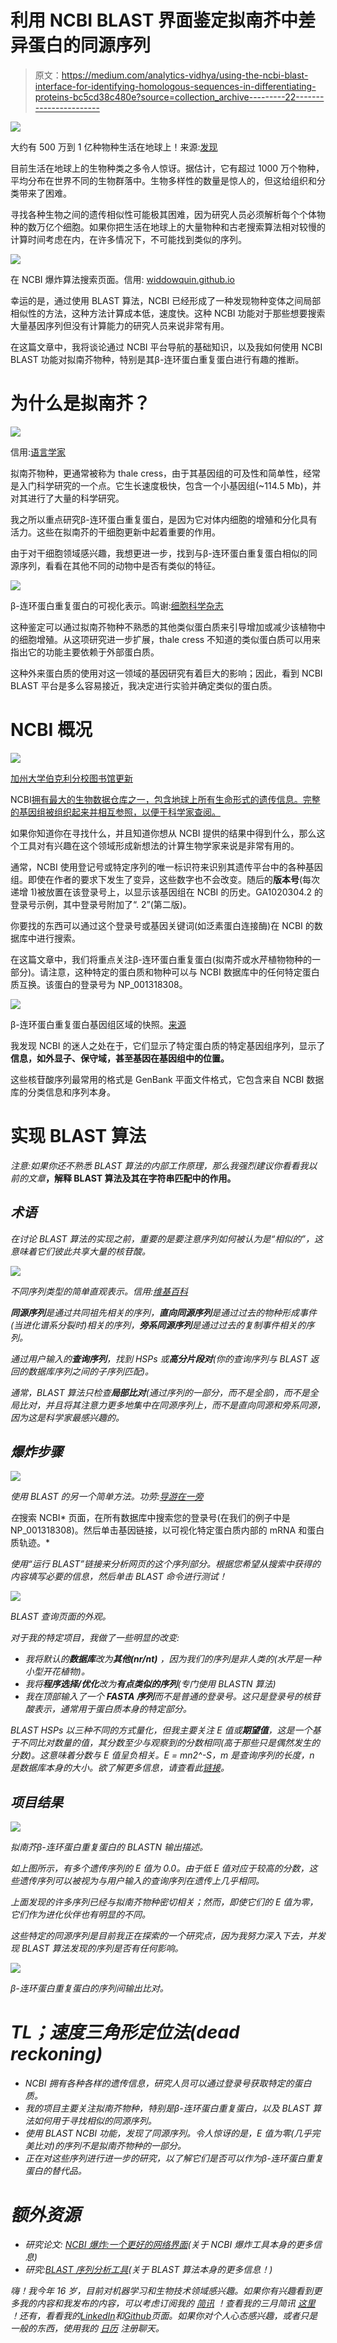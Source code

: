 # 利用 NCBI BLAST 界面鉴定拟南芥中差异蛋白的同源序列

> 原文：<https://medium.com/analytics-vidhya/using-the-ncbi-blast-interface-for-identifying-homologous-sequences-in-differentiating-proteins-bc5cd38c480e?source=collection_archive---------22----------------------->

![](img/286210b7b5780232ce8dd99a39533f60.png)

大约有 500 万到 1 亿种物种生活在地球上！来源:[发现](https://www.google.com/url?sa=i&url=https%3A%2F%2Fwww.discovery.com%2Fscience%2FEarth-Perfect-Place-for-Life&psig=AOvVaw2u8suEP_lMUEenVs1addM_&ust=1618276140449000&source=images&cd=vfe&ved=0CA0QjhxqFwoTCICYsN_C9-8CFQAAAAAdAAAAABAE)

目前生活在地球上的生物种类之多令人惊讶。据估计，它有超过 1000 万个物种，平均分布在世界不同的生物群落中。生物多样性的数量是惊人的，但这给组织和分类带来了困难。

寻找各种生物之间的遗传相似性可能极其困难，因为研究人员必须解析每个个体物种的数万亿个细胞。如果你把生活在地球上的大量物种和古老搜索算法相对较慢的计算时间考虑在内，在许多情况下，不可能找到类似的序列。

![](img/f4a81d36dbc28cd45b259938e1e314a5.png)

在 NCBI 爆炸算法搜索页面。信用: [widdowquin.github.io](https://www.google.com/url?sa=i&url=https%3A%2F%2Fwiddowquinn.github.io%2F2018-03-06-ibioic%2F02-sequence_databases%2F01-blast_at_NCBI_website.html&psig=AOvVaw2qDeekVVwUFscVBdmjvYyK&ust=1618276287446000&source=images&cd=vfe&ved=0CA0QjhxqFwoTCJCm5YzD9-8CFQAAAAAdAAAAABAO)

幸运的是，通过使用 BLAST 算法，NCBI 已经形成了一种发现物种变体之间局部相似性的方法，这种方法计算成本低，速度快。这种 NCBI 功能对于那些想要搜索大量基因序列但没有计算能力的研究人员来说非常有用。

在这篇文章中，我将谈论通过 NCBI 平台导航的基础知识，以及我如何使用 NCBI BLAST 功能对拟南芥物种，特别是其β-连环蛋白重复蛋白进行有趣的推断。

# 为什么是拟南芥？

![](img/5fb345ac1af79399e1b9d0355ee0099c.png)

信用:[语言学家](https://www.google.com/url?sa=i&url=https%3A%2F%2Fwww.inaturalist.org%2Fguide_taxa%2F495156&psig=AOvVaw2nJxmFLlLn3ewHcRw3m3j3&ust=1618276391931000&source=images&cd=vfe&ved=0CA0QjhxqFwoTCLDN7cDD9-8CFQAAAAAdAAAAABAD)

拟南芥物种，更通常被称为 thale cress，由于其基因组的可及性和简单性，经常是入门科学研究的一个点。它生长速度极快，包含一个小基因组(~114.5 Mb)，并对其进行了大量的科学研究。

我之所以重点研究β-连环蛋白重复蛋白，是因为它对体内细胞的增殖和分化具有活力。这些在拟南芥的干细胞更新中起着重要的作用。

由于对干细胞领域感兴趣，我想更进一步，找到与β-连环蛋白重复蛋白相似的同源序列，看看在其他不同的动物中是否有类似的特征。

![](img/477ac83f204a663276558c232aadef3e.png)

β-连环蛋白重复蛋白的可视化表示。鸣谢:[细胞科学杂志](https://www.google.com/url?sa=i&url=https%3A%2F%2Fjcs.biologists.org%2Fcontent%2F120%2F19%2F3337&psig=AOvVaw2uB8tsx6IaQLw5RrUEHmau&ust=1618276502472000&source=images&cd=vfe&ved=0CAMQjB1qFwoTCLCr9_jD9-8CFQAAAAAdAAAAABAa)

这种鉴定可以通过拟南芥物种不熟悉的其他类似蛋白质来引导增加或减少该植物中的细胞增殖。从这项研究进一步扩展，thale cress 不知道的类似蛋白质可以用来指出它的功能主要依赖于外部蛋白质。

这种外来蛋白质的使用对这一领域的基因研究有着巨大的影响；因此，看到 NCBI BLAST 平台是多么容易接近，我决定进行实验并确定类似的蛋白质。

# NCBI 概况

![](img/445d46538e63f12c307a002ecefd36fc.png)

[加州大学伯克利分校图书馆更新](https://www.google.com/url?sa=i&url=https%3A%2F%2Fupdate.lib.berkeley.edu%2F2016%2F01%2F22%2Fncbi-bioinformatics-tools-an-introduction-4%2F&psig=AOvVaw2hGDammPKo4rXCNgLS6yx9&ust=1618276564320000&source=images&cd=vfe&ved=0CAMQjB1qFwoTCMDHh5XE9-8CFQAAAAAdAAAAABAD)

NCBI[拥有最大的生物数据仓库之一，包含地球上所有生命形式的遗传信息。完整的基因组被组织起来并相互参照，以便于科学家查阅。](http://www.ncbi.nlm.nih.gov/)

如果你知道你在寻找什么，并且知道你想从 NCBI 提供的结果中得到什么，那么这个工具对有兴趣在这个领域形成新想法的计算生物学家来说是非常有用的。

通常，NCBI 使用登记号或特定序列的唯一标识符来识别其遗传平台中的各种基因组。即使在作者的要求下发生了变异，这些数字也不会改变。随后的**版本号**(每次递增 1)被放置在该登录号上，以显示该基因组在 NCBI 的历史。GA1020304.2 的登录号示例，其中登录号附加了“. 2”(第二版)。

你要找的东西可以通过这个登录号或基因关键词(如泛素蛋白连接酶)在 NCBI 的数据库中进行搜索。

在这篇文章中，我们将重点关注β-连环蛋白重复蛋白(拟南芥或水芹植物物种的一部分)。请注意，这种特定的蛋白质和物种可以与 NCBI 数据库中的任何特定蛋白质互换。该蛋白的登录号为 NP_001318308。

![](img/b6b95c03e0a1d290447f4f41422463d9.png)

β-连环蛋白重复蛋白基因组区域的快照。[来源](https://www.ncbi.nlm.nih.gov/gene?Db=gene&Cmd=DetailsSearch&Term=817432)

我发现 NCBI 的迷人之处在于，它们显示了特定蛋白质的特定基因组序列，显示了**信息，如外显子、保守域，甚至基因在基因组中的位置。**

这些核苷酸序列最常用的格式是 GenBank 平面文件格式，它包含来自 NCBI 数据库的分类信息和序列本身。

# 实现 BLAST 算法

*注意:如果你还不熟悉 BLAST 算法的内部工作原理，那么我强烈建议你看看我以前的文章*[](/analytics-vidhya/matching-genetic-sequences-through-the-blast-and-karp-rabin-algorithm-ffebc810a9d0)**，解释 BLAST 算法及其在字符串匹配中的作用。**

## *术语*

*在讨论 BLAST 算法的实现之前，重要的是要注意序列如何被认为是“相似的”，这意味着它们彼此共享大量的核苷酸。*

*![](img/6590e2db4a3e32a3ec9dd9714b73705d.png)*

*不同序列类型的简单直观表示。信用:[维基百科](https://www.google.com/url?sa=i&url=https%3A%2F%2Fen.wikipedia.org%2Fwiki%2FSequence_homology&psig=AOvVaw3ots5igFERcA39f9MNgdXl&ust=1618276785754000&source=images&cd=vfe&ved=0CAMQjB1qFwoTCOCTuP3E9-8CFQAAAAAdAAAAABAD)*

***同源序列**是通过共同祖先相关的序列，**直向同源序列**是通过过去的物种形成事件(当进化谱系分裂时)相关的序列，**旁系同源序列**是通过过去的复制事件相关的序列。*

*通过用户输入的**查询序列**，找到 HSPs 或**高分片段对**(你的查询序列与 BLAST 返回的数据库序列之间的子序列匹配)。*

*通常，BLAST 算法只检查**局部比对**(通过序列的一部分，而不是全部)，而不是全局比对，并且将其注意力更多地集中在同源序列上，而不是直向同源和旁系同源，因为这是科学家最感兴趣的。*

## *爆炸步骤*

*![](img/b88f4775e6a93f5ac1ffddd5bfeaa003.png)*

*使用 BLAST 的另一个简单方法。功劳:[导游在一旁](https://www.google.com/url?sa=i&url=https%3A%2F%2Fguides.nnlm.gov%2Ftutorial%2Fncbi-blast-finding-and-comparing-sequences&psig=AOvVaw2hGDammPKo4rXCNgLS6yx9&ust=1618276564320000&source=images&cd=vfe&ved=0CAMQjB1qFwoTCMDHh5XE9-8CFQAAAAAdAAAAABAJ)*

*在*搜索 NCBI* 页面，在所有数据库中搜索您的登录号(在我们的例子中是 NP_001318308)。然后单击基因链接，以可视化特定蛋白质内部的 mRNA 和蛋白质轨迹。*

*使用“运行 BLAST”链接来分析网页的这个序列部分。根据您希望从搜索中获得的内容填写必要的信息，然后单击 BLAST 命令进行测试！*

*![](img/5643a7b4909de47d30a07bc35e8ca5fc.png)*

*BLAST 查询页面的外观。*

*对于我的特定项目，我做了一些明显的改变:*

*   *我将默认的**数据库**改为**其他(nr/nt)** ，因为我们的序列是非人类的(水芹是一种小型开花植物)。*
*   *我将**程序选择/优化**改为**有点类似的序列**(专门使用 BLASTN 算法)*
*   *我在顶部输入了一个 **FASTA 序列**而不是普通的登录号。这只是登录号的核苷酸表示，通常用于蛋白质本身的特定部分。*

*BLAST HSPs 以三种不同的方式量化，但我主要关注 E 值或**期望值**，这是一个基于不同比对数量的值，其分数至少与观察到的分数相同(高于那些只是偶然发生的分数)。这意味着分数与 E 值呈负相关。E = mn2^-S，m 是查询序列的长度，n 是数据库本身的大小。欲了解更多信息，请查看此[链接](http://www.metagenomics.wiki/tools/blast/evalue)。*

## *项目结果*

*![](img/cbbcdb87990ece7cd4d58fbb130f8e85.png)*

*拟南芥β-连环蛋白重复蛋白的 BLASTN 输出描述。*

*如上图所示，有多个遗传序列的 E 值为 0.0。由于低 E 值对应于较高的分数，这些遗传序列可以被视为与用户输入的查询序列在遗传上几乎相同。*

*上面发现的许多序列已经与拟南芥物种密切相关；然而，即使它们的 E 值为零，它们作为进化伙伴也有明显的不同。*

*这些特定的同源序列是目前我正在探索的一个研究点，因为我努力深入下去，并发现 BLAST 算法发现的序列是否有任何影响。*

*![](img/a0897e69b5fbcbd320b3dc2587f2fb34.png)*

*β-连环蛋白重复蛋白的序列间输出比对。*

# *TL；速度三角形定位法(dead reckoning)*

*   *NCBI 拥有各种各样的遗传信息，研究人员可以通过登录号获取特定的蛋白质。*
*   *我的项目主要关注拟南芥物种，特别是β-连环蛋白重复蛋白，以及 BLAST 算法如何用于寻找相似的同源序列。*
*   *使用 BLAST NCBI 功能，发现了同源序列。令人惊讶的是，E 值为零(几乎完美比对)的序列不是拟南芥物种的一部分。*
*   *正在对这些序列进行进一步的研究，以了解它们是否可以作为β-连环蛋白重复蛋白的替代品。*

# *额外资源*

*   *研究论文: [NCBI 爆炸:一个更好的网络界面](https://academic.oup.com/nar/article/36/suppl_2/W5/2505810?login=true)(关于 NCBI 爆炸工具本身的更多信息)*
*   *研究:[BLAST 序列分析工具](https://www.ncbi.nlm.nih.gov/sites/books/NBK153387/)(关于 BLAST 算法本身的更多信息！)*

**嗨！我今年 16 岁，目前对机器学习和生物技术领域感兴趣。如果你有兴趣看到更多我的内容和我发布的内容，可以考虑订阅我的* [*简讯*](https://forms.gle/gdCammxd628UTQ9j9) *！查看我的三月简讯* [*这里*](https://preview.mailerlite.com/n3t1o8) *！还有，看看我的*[*LinkedIn*](https://www.linkedin.com/in/karthikmittal/)*和*[*Github*](https://github.com/karthikm15)*页面。如果你对个人心态感兴趣，或者只是一般的东西，使用我的* [*日历*](https://calendly.com/karthikmittal306) *注册聊天。**